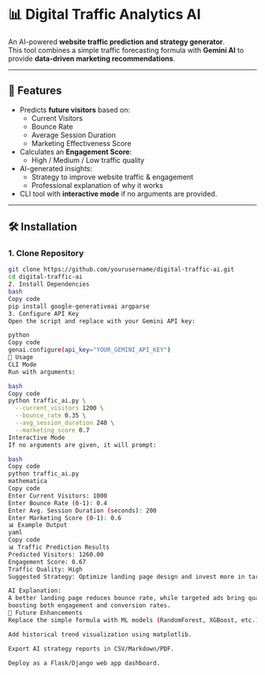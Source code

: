 # 📊 Digital Traffic Analytics AI

An AI-powered **website traffic prediction and strategy generator**.  
This tool combines a simple traffic forecasting formula with **Gemini AI** to provide **data-driven marketing recommendations**.

---

## 🚀 Features
- Predicts **future visitors** based on:
  - Current Visitors
  - Bounce Rate
  - Average Session Duration
  - Marketing Effectiveness Score
- Calculates an **Engagement Score**:
  - High / Medium / Low traffic quality
- AI-generated insights:
  - Strategy to improve website traffic & engagement
  - Professional explanation of why it works
- CLI tool with **interactive mode** if no arguments are provided.

---

## 🛠 Installation

### 1. Clone Repository
```bash
git clone https://github.com/yourusername/digital-traffic-ai.git
cd digital-traffic-ai
2. Install Dependencies
bash
Copy code
pip install google-generativeai argparse
3. Configure API Key
Open the script and replace with your Gemini API key:

python
Copy code
genai.configure(api_key="YOUR_GEMINI_API_KEY")
📌 Usage
CLI Mode
Run with arguments:

bash
Copy code
python traffic_ai.py \
  --current_visitors 1200 \
  --bounce_rate 0.35 \
  --avg_session_duration 240 \
  --marketing_score 0.7
Interactive Mode
If no arguments are given, it will prompt:

bash
Copy code
python traffic_ai.py
mathematica
Copy code
Enter Current Visitors: 1000
Enter Bounce Rate (0-1): 0.4
Enter Avg. Session Duration (seconds): 200
Enter Marketing Score (0-1): 0.6
📊 Example Output
yaml
Copy code
📊 Traffic Prediction Results
Predicted Visitors: 1260.00
Engagement Score: 0.67
Traffic Quality: High
Suggested Strategy: Optimize landing page design and invest more in targeted ads.

AI Explanation:
A better landing page reduces bounce rate, while targeted ads bring quality visitors,
boosting both engagement and conversion rates.
🔮 Future Enhancements
Replace the simple formula with ML models (RandomForest, XGBoost, etc.).

Add historical trend visualization using matplotlib.

Export AI strategy reports in CSV/Markdown/PDF.

Deploy as a Flask/Django web app dashboard.

